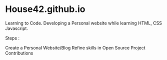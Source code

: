 # House42.github.io

Learning to Code. Developing a Personal website while learning HTML, CSS Javascript.

Steps :

Create a Personal Website/Blog
Refine skills in Open Source Project Contributions
